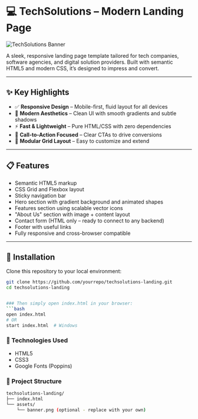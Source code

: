 # 💻 TechSolutions – Modern Landing Page

![TechSolutions Banner](./assets/banner.png) <!-- Replace with actual image if available -->

A sleek, responsive landing page template tailored for tech companies, software agencies, and digital solution providers. Built with semantic HTML5 and modern CSS, it’s designed to impress and convert.

---

## ✨ Key Highlights

- ✅ **Responsive Design** – Mobile-first, fluid layout for all devices
- 🎨 **Modern Aesthetics** – Clean UI with smooth gradients and subtle shadows
- ⚡ **Fast & Lightweight** – Pure HTML/CSS with zero dependencies
- 🎯 **Call-to-Action Focused** – Clear CTAs to drive conversions
- 🧱 **Modular Grid Layout** – Easy to customize and extend

---

## 📋 Features

- Semantic HTML5 markup
- CSS Grid and Flexbox layout
- Sticky navigation bar
- Hero section with gradient background and animated shapes
- Features section using scalable vector icons
- "About Us" section with image + content layout
- Contact form (HTML only – ready to connect to any backend)
- Footer with useful links
- Fully responsive and cross-browser compatible

---

## 🚀 Installation

Clone this repository to your local environment:

```bash
git clone https://github.com/yourrepo/techsolutions-landing.git
cd techsolutions-landing


### Then simply open index.html in your browser:
```bash
open index.html
# OR
start index.html  # Windows
```

### 🧰 Technologies Used
<ul>
    <li>HTML5</li>
    <li>CSS3</li>
    <li>Google Fonts (Poppins)</li>
</ul>

### 📁 Project Structure
```bash
techsolutions-landing/
├── index.html
└── assets/
    └── banner.png (optional - replace with your own)
```